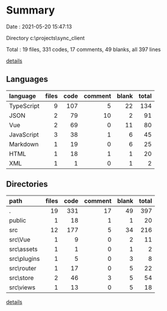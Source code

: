 # Summary

Date : 2021-05-20 15:47:13

Directory c:\projects\sync_client

Total : 19 files,  331 codes, 17 comments, 49 blanks, all 397 lines

[details](details.md)

## Languages
| language | files | code | comment | blank | total |
| :--- | ---: | ---: | ---: | ---: | ---: |
| TypeScript | 9 | 107 | 5 | 22 | 134 |
| JSON | 2 | 79 | 10 | 2 | 91 |
| Vue | 2 | 69 | 0 | 11 | 80 |
| JavaScript | 3 | 38 | 1 | 6 | 45 |
| Markdown | 1 | 19 | 0 | 6 | 25 |
| HTML | 1 | 18 | 1 | 1 | 20 |
| XML | 1 | 1 | 0 | 1 | 2 |

## Directories
| path | files | code | comment | blank | total |
| :--- | ---: | ---: | ---: | ---: | ---: |
| . | 19 | 331 | 17 | 49 | 397 |
| public | 1 | 18 | 1 | 1 | 20 |
| src | 12 | 177 | 5 | 34 | 216 |
| src\Vue | 1 | 9 | 0 | 2 | 11 |
| src\assets | 1 | 1 | 0 | 1 | 2 |
| src\plugins | 1 | 5 | 0 | 3 | 8 |
| src\router | 1 | 17 | 0 | 5 | 22 |
| src\store | 2 | 46 | 3 | 5 | 54 |
| src\views | 1 | 13 | 0 | 5 | 18 |

[details](details.md)